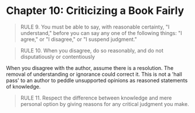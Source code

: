 # Chapter 10: Criticizing a Book Fairly

> RULE 9. You must be able to say, with reasonable certainty, "I understand," before you can say any one of the following things: "I agree," or "I disagree," or "I suspend judgment."

> RULE 10.  When you disagree, do so reasonably, and do not disputatiously or contentiously

When you disagree with the author, assume there is a resolution.  The removal of understanding or ignorance could correct it.  This is not a 'hall pass' to an author to peddle unsupported opinions as reasoned statements of knowledge. 

> RULE 11. Respect the difference between knowledge and mere personal option by giving reasons for any critical judgment you make.